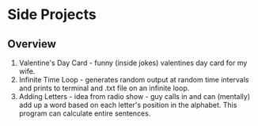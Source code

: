 # Side Projects

## Overview
1. Valentine's Day Card - funny (inside jokes) valentines day card for my wife.
2. Infinite Time Loop - generates random output at random time intervals and prints to terminal and .txt file on an infinite loop.
3. Adding Letters - idea from radio show - guy calls in and can (mentally) add up a word based on each letter's position in the alphabet. This program can calculate entire sentences.
